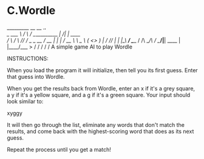 # C.Wordle
_________     __      __                .___.__          
\_   ___ \   /  \    /  \___________  __| _/|  |   ____  
/    \  \/   \   \/\/   /  _ \_  __ \/ __ | |  | _/ __ \ 
\     \____   \        (  <_> )  | \/ /_/ | |  |_\  ___/ 
 \______  / /\ \__/\  / \____/|__|  \____ | |____/\___  >
        \/  \/      \/                   \/           \/ 
A simple game AI to play Wordle

INSTRUCTIONS:

When you load the program it will initialize, then tell you its first guess. 
Enter that guess into Wordle.

When you get the results back from Wordle, enter an x if it's a grey square, a y 
if it's a yellow square, and a g if it's a green square. Your input should look 
similar to:

  xyggy

It will then go through the list, eliminate any words that don't match the 
results, and come back with the highest-scoring word that does as its next 
guess.

Repeat the process until you get a match!
